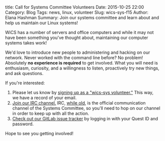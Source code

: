 title: Call for Systems Committee Volunteers
Date: 2015-10-25 22:00
Category: Blog
Tags: news, linux, volunteer
Slug: wics-sys-f15
Author: Elana Hashman
Summary: Join our systems committee and learn about and help us maintain our Linux systems!

WiCS has a number of servers and office computers and while it may not have
been something you've thought about, maintaining our computer systems takes
work!

We'd love to introduce new people to administering and hacking on our network.
Never worked with the command line before? No problem! Absolutely **no
experience is required** to get involved. What you will need is enthusiasm,
curiosity, and a willingness to listen, proactively try new things, and ask
questions.

If you're interested:

1. Please let us know by [signing up as a "wics-sys
   volunteer."](https://docs.google.com/forms/d/1FAwWiujc7qhM84QSxMDN38TxL5W46XN18KoxeKy6mVw/viewform)
   This way, we have a record of your email.
2. [Join our IRC channel.](http://wics.uwaterloo.ca/irc/) IRC, [while
   old](https://en.wikipedia.org/wiki/Internet_Relay_Chat#History), is
   the official communication channel of the Systems Committee, so you'll need
   to hop on our channel in order to keep up with all the action.
3. [Check out our GitLab issue
   tracker](https://git.uwaterloo.ca/wics/documentation/issues) by logging in
   with your Quest ID and password.

Hope to see you getting involved!
